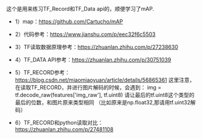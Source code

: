 这个是用来练习TF_Record和TF_Data api的，顺便学习了mAP.

* 1）map：https://github.com/Cartucho/mAP

* 2）代码参考：https://www.jianshu.com/p/eec32f6c5503

* 3）TF读取数据原理参考：https://zhuanlan.zhihu.com/p/27238630

* 4）TF_DATA API参考：https://zhuanlan.zhihu.com/p/30751039

* 5）TF_RECORD参考：https://blog.csdn.net/miaomiaoyuan/article/details/56865361
	这里注意，在读取TF_RECORD，并进行图片解码的时候，会遇到：
		img = tf.decode_raw(features['img_raw'], tf.uint8)
	请让最后的tf.uint8这个类型的最后的位数，和图片原来类型相同
	（比如原来是np.float32,那请用tf.uint32解码）

* 6）TF_RECORD和python读取对比：https://zhuanlan.zhihu.com/p/27481108
